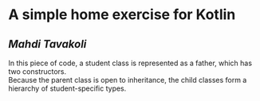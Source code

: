 <h1 class="code-line" data-line-start=0 data-line-end=1 ><a id="A_simple_home_exercise_for_Kotlin_0"></a>A simple home exercise for Kotlin</h1>
<h2 class="code-line" data-line-start=1 data-line-end=2 ><a id="_Mahdi_Tavakoli__1"></a><em>Mahdi Tavakoli</em></h2>
<p class="has-line-data" data-line-start="5" data-line-end="7">In this piece of code, a student class is represented as a father, which has two constructors.<br>
Because the parent class is open to inheritance, the child classes form a hierarchy of student-specific types.</p>
